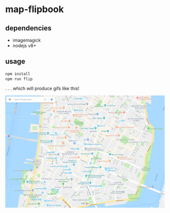# map-flipbook

## dependencies
- imagemagick
- nodejs v8+

## usage
```
npm install
npm run flip
```

. . . which will produce gifs like this!

![nyc](img/gif/lower_manhattan.gif)
